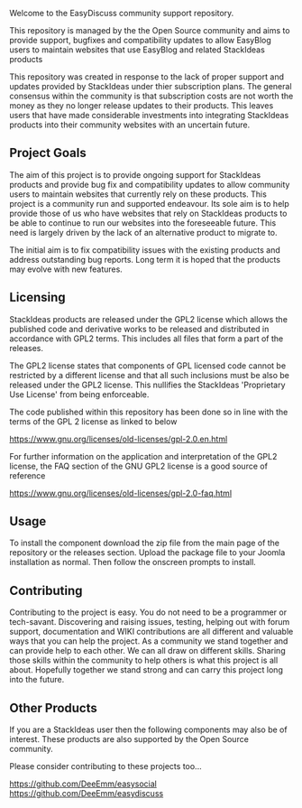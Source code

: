 
Welcome to the EasyDiscuss community support repository.

This repository is managed by the the Open Source community and aims to provide support, bugfixes and compatibility updates to allow EasyBlog users to maintain websites that use EasyBlog and related StackIdeas products

This repository was created in response to the lack of proper support and updates provided by StackIdeas under thier subscription plans. The general consensus within the community is that subscription costs are not worth the money as they no longer release updates to their products. This leaves users that have made considerable investments into integrating StackIdeas products into their community websites with an uncertain future.

## Project Goals

The aim of this project is to provide ongoing support for StackIdeas products and provide bug fix and compatibility updates to allow community users to maintain websites that currently rely on these products. This project is a community run and supported endeavour. Its sole aim is to help provide those of us who have websites that rely on StackIdeas products to be able to continue to run our websites into the foreseeable future. This need is largely driven by the lack of an alternative product to migrate to.  

The initial aim is to fix compatibility issues with the existing products and address outstanding bug reports. Long term it is hoped that the products may evolve with new features.

## Licensing

StackIdeas products are released under the GPL2 license which allows the published code and derivative works to be released and distributed in accordance with GPL2 terms. This includes all files that form a part of the releases. 

The GPL2 license states that components of GPL licensed code cannot be restricted by a different license and that all such inclusions must be also be released under the GPL2 license. This nullifies the StackIdeas 'Proprietary Use License' from being enforceable. 

The code published within this repository has been done so in line with the terms of the GPL 2 license as linked to below

https://www.gnu.org/licenses/old-licenses/gpl-2.0.en.html

For further information on the application and interpretation of the GPL2 license, the FAQ section of the GNU GPL2 license is a good source of reference

https://www.gnu.org/licenses/old-licenses/gpl-2.0-faq.html

## Usage

To install the component download the zip file from the main page of the repository or the releases section. Upload the package file to your Joomla installation as normal. Then follow the onscreen prompts to install.

## Contributing

Contributing to the project is easy. You do not need to be a programmer or tech-savant. Discovering and raising issues, testing, helping out with forum support, documentation and WIKI contributions are all different and valuable ways that you can help the project. As a community we stand together and can provide help to each other. We can all draw on different skills. Sharing those skills within the community to help others is what this project is all about. Hopefully together we stand strong and can carry this project long into the future.

## Other Products

If you are a StackIdeas user then the following components may also be of interest. These products are also supported by the Open Source community.

Please consider contributing to these projects too...

https://github.com/DeeEmm/easysocial
https://github.com/DeeEmm/easydiscuss
